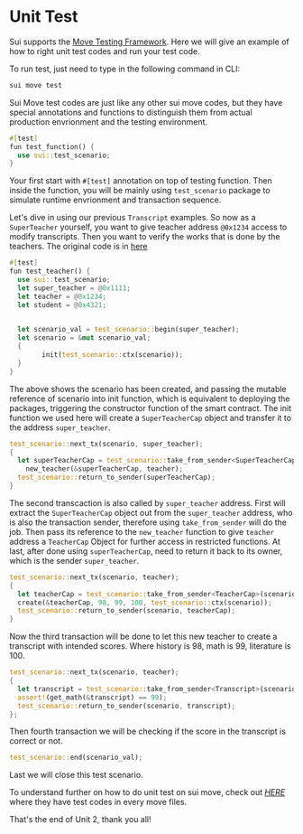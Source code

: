 # Unit Test

Sui supports the [Move Testing Framework](https://github.com/move-language/move/blob/main/language/documentation/book/src/unit-testing.md). Here we will give an example of how to right unit test codes and run your test code.

To run test, just need to type in the following command in CLI:

```bash
sui move test
```

Sui Move test codes are just like any other sui move codes, but they have special annotations and functions to distinguish them from actual production envrionment and the testing environment. 

```rust
#[test]
fun test_function() {
  use sui::test_scenario;
}
```

Your first start with `#[test]` annotation on top of testing function. Then inside the function, you will be mainly using `test_scenario` package to simulate runtime envrionment and transaction sequence.

Let's dive in using our previous `Transcript` examples. So now as a `SuperTeacher` yourself, you want to give teacher address `@0x1234` access to modify transcripts. Then you want to verify the works that is done by the teachers. The original code is in [here](../example_projects/transcript/sources/unittest.move)

```rust
#[test]
fun test_teacher() {
  use sui::test_scenario;
  let super_teacher = @0x1111;
  let teacher = @0x1234;
  let student = @0x4321;

  
  let scenario_val = test_scenario::begin(super_teacher);
  let scenario = &mut scenario_val;
  {
    	init(test_scenario::ctx(scenario));
  }
}
```

The above shows the scenario has been created, and passing the mutable reference of scenario into init function, which is equivalent to deploying the packages, triggering the constructor function of the smart contract. The init function we used here will create a `SuperTeacherCap` object and transfer it to the address `super_teacher`.

```rust
test_scenario::next_tx(scenario, super_teacher);
{
  let superTeacherCap = test_scenario::take_from_sender<SuperTeacherCap>(scenario);
	new_teacher(&superTeacherCap, teacher);
  test_scenario::return_to_sender(superTeacherCap);
}
```

The second transcaction is also called by `super_teacher` address. First will extract the `SuperTeacherCap` object out from the `super_teacher` address, who is also the transaction sender, therefore using `take_from_sender` will do the job. Then pass its reference to the `new_teacher` function to give `teacher` address a `TeacherCap` Object for further access in restricted functions. At last, after done using `superTeacherCap`, need to return it back to its owner, which is the sender `super_teacher`. 

```rust
test_scenario::next_tx(scenario, teacher);
{
  let teacherCap = test_scenario::take_from_sender<TeacherCap>(scenario);
  create(&teacherCap, 98, 99, 100, test_scenario::ctx(scenario));
  test_scenario::return_to_sender(scenario, teacherCap);
}
```

Now the third transaction will be done to let this new teacher to create a transcript with intended scores. Where history is 98, math is 99, literature is 100.

```rust
test_scenario::next_tx(scenario, teacher);
{
  let transcript = test_scenario::take_from_sender<Transcript>(scenario);
  assert!(get_math(&transcript) == 99);
  test_scenario::return_to_sender(scenario, transcript);
};
```

Then fourth transaction we will be checking if the score in the transcript is correct or not.

```rust
test_scenario::end(scenario_val);
```

Last we will close this test scenario.

To understand further on how to do unit test on sui move, check out [*HERE*](https://github.com/MystenLabs/sui/tree/7424aba44aece90f2969171629773bdc6c79ed7e/sui_programmability/examples) where they have test codes in every move files.

That's the end of Unit 2, thank you all!